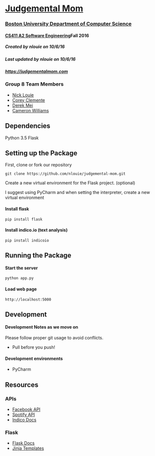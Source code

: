 # [Judgemental Mom](https://judgementalmom.com)
### [Boston University Department of Computer Science](http://www.bu.edu/cs/)
#### [CS411 A2 Software Engineering](http://sites.bu.edu/perryd/cs411-software-engineering/)Fall 2016
##### Created by nlouie on 10/6/16
##### Last updated by nlouie on 10/6/16
##### https://judgementalmom.com

### Group 8 Team Members
- [Nick Louie](mailto:nlouie@bu.edu)
- [Corey Clemente](mailto:coreycle@bu.edu)
- [Derek Mei](mailto:dmei3010@bu.edu)
- [Cameron Williams](mailto:camwill@bu.edu)

## Dependencies

Python 3.5
Flask

## Setting up the Package

First, clone or fork our repository 

```git clone https://github.com/nlouie/judgemental-mom.git```

Create a new virtual environment for the Flask project. (optional) 

I suggest using PyCharm and when setting the interpreter, create a new virtual environment

#### Install flask

```pip install flask```

####  Install indico.io (text analysis)

```pip install indicoio```


## Running the Package

####  Start the server 

``` python app.py ```

#### Load web page

```http://localhost:5000```

## Development

#### Development Notes as we move on
Please follow proper git usage to avoid conflicts. 
- Pull before you push!

#### Development environments
- PyCharm


## Resources

### APIs
- [Facebook API](https://developers.facebook.com/)
- [Spotify API](https://developer.spotify.com/)
- [Indico Docs](https://indico.io/docs)

### Flask
- [Flask Docs](http://flask.pocoo.org/docs/)
- [Jinja Templates](http://jinja.pocoo.org/docs/dev/templates/)